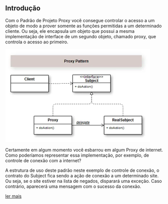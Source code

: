 ## Introdução

Com o Padrão de Projeto Proxy você consegue controlar o acesso a um objeto de modo a prover somente as funções permitidas a um determinado cliente.  Ou seja, ele encapsula um objeto que possui a mesma implementação de interface de um segundo objeto, chamado proxy, que controla o acesso ao primeiro.  

![alt text](image.png)

Certamente em algum momento você esbarrou em algum Proxy de internet. Como poderíamos representar essa implementação, por exemplo, de controle de conexão com a internet?

A estrutura de uso deste padrão neste exemplo de controle de conexão, o contrato do Subject fica sendo a ação de conexão a um determinado site. Ou seja, se o site estiver na lista de negados, disparará uma exceção. Caso contrário, aparecerá uma mensagem com o sucesso da conexão.

[ler mais](https://refactoring.guru/pt-br/design-patterns/proxy)
